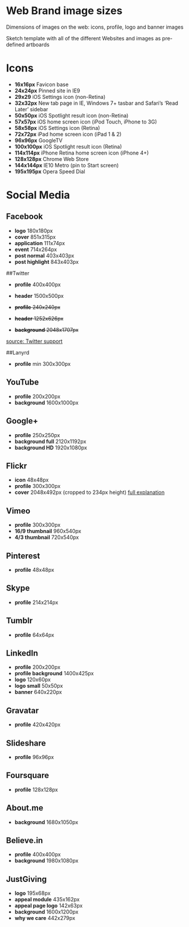 Web Brand image sizes
================

Dimensions of images on the web: icons, profile, logo and banner images

Sketch template with all of the different Websites and images as pre-defined artboards

# Icons

* **16x16px** Favicon base
* **24x24px** Pinned site in IE9
* **29x29** iOS Settings icon (non-Retina)
* **32x32px** New tab page in IE, Windows 7+ tasbar and Safari’s ‘Read Later’ sidebar
* **50x50px** iOS Spotlight result icon (non-Retina)
* **57x57px** iOS home screen icon (iPod Touch, iPhone to 3G)
* **58x58px** iOS Settings icon (Retina)
* **72x72px** iPad home screen icon (iPad 1 & 2)
* **96x96px** GoogleTV
* **100x100px** iOS Spotlight result icon (Retina)
* **114x114px** iPhone Retina home screen icon (iPhone 4+)
* **128x128px** Chrome Web Store
* **144x144px** IE10 Metro (pin to Start screen)
* **195x195px** Opera Speed Dial

# Social Media

## Facebook
* **logo** 180x180px
* **cover** 851x315px
* **application** 111x74px
* **event** 714x264px
* **post normal** 403x403px
* **post highlight** 843x403px

##Twitter
* **profile** 400x400px
* **header** 1500x500px

* <del>**profile** 240x240px</del>
* <del>**header** 1252x626px</del>
* <del>**background** 2048x1707px</del>

[source: Twitter support](https://support.twitter.com/articles/127871-customizing-your-profile)

##Lanyrd
* **profile** min 300x300px

## YouTube
* **profile** 200x200px
* **background** 1600x1000px

## Google+
* **profile** 250x250px
* **background full** 2120x1192px
* **background HD** 1920x1080px

## Flickr
* **icon** 48x48px
* **profile** 300x300px
* **cover** 2048x492px (cropped to 234px height) [full explanation](http://www.canbike.ca/information-technology/flickr-cover-photo-dimension-2048x492.html)

## Vimeo
* **profile** 300x300px
* **16/9 thumbnail** 960x540px
* **4/3 thumbnail** 720x540px

## Pinterest
* **profile** 48x48px

## Skype
* **profile** 214x214px

## Tumblr
* **profile** 64x64px

## LinkedIn
* **profile** 200x200px
* **profile background** 1400x425px
* **logo** 120x60px
* **logo small** 50x50px
* **banner** 640x220px

## Gravatar
* **profile** 420x420px

## Slideshare
* **profile** 96x96px

## Foursquare
* **profile** 128x128px

## About.me
* **background** 1680x1050px

## Believe.in
* **profile** 400x400px
* **background** 1980x1080px

## JustGiving
* **logo** 195x68px
* **appeal module** 435x162px
* **appeal page logo** 142x63px
* **background** 1600x1200px
* **why we care** 442x279px

